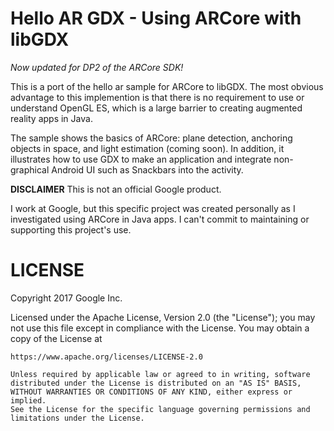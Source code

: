 # Hello AR GDX - Using ARCore with libGDX


_Now updated for DP2 of the ARCore SDK!_


This is a port of the hello ar sample for ARCore to libGDX.
The most obvious advantage to this implemention is that there
is no requirement to use or understand OpenGL ES, which is
a large barrier to creating augmented reality apps in Java.

The sample shows the basics of ARCore: plane detection, anchoring objects
in space, and light estimation (coming soon).  In addition, it illustrates
how to use GDX to make an application and integrate non-graphical Android
UI such as Snackbars into the activity.

__DISCLAIMER__
This is not an official Google product.

I work at Google, but this specific project was created personally
as I investigated using ARCore in Java apps.  I can't commit to maintaining
or supporting this project's use.

# LICENSE
Copyright 2017 Google Inc.

Licensed under the Apache License, Version 2.0 (the "License");
you may not use this file except in compliance with the License.
You may obtain a copy of the License at

    https://www.apache.org/licenses/LICENSE-2.0

    Unless required by applicable law or agreed to in writing, software
    distributed under the License is distributed on an "AS IS" BASIS,
    WITHOUT WARRANTIES OR CONDITIONS OF ANY KIND, either express or implied.
    See the License for the specific language governing permissions and
    limitations under the License.

